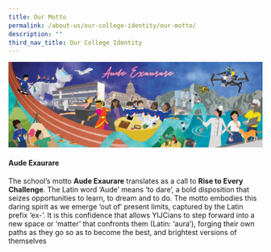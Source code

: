 ```yaml
---
title: Our Motto
permalink: /about-us/our-college-identity/our-motto/
description: ""
third_nav_title: Our College Identity
---
```

![](/images/motto.png)

#### **Aude Exaurare**
The school’s motto **Aude Exaurare** translates as a call to **Rise to Every Challenge**. The Latin word ‘Aude’ means ‘to dare’, a bold disposition that seizes opportunities to learn, to dream and to do. The motto embodies this daring spirit as we emerge ‘out of’ present limits, captured by the Latin prefix ‘ex-’. It is this confidence that allows YIJCians to step forward into a new space or ‘matter’ that confronts them (Latin: ‘aura’), forging their own paths as they go so as to become the best, and brightest versions of themselves